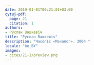 ```yaml
---
date: 2019-01-01T00:21:01+03:00
cytuj-pdf:
  page: 21
  citation: 1
authors:
- Руслан Вашкевiч
title: "Руслан Вашкевiч"
description: "Часопіс «Маналог». 2004 "
locale: "be_BY"
images:
- cites/21-1/preview.png
---
```

